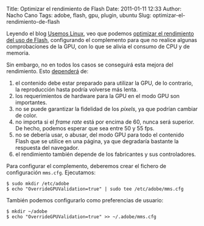 Title: Optimizar el rendimiento de Flash
Date: 2011-01-11 12:33
Author: Nacho Cano
Tags: adobe, flash, gpu, plugin, ubuntu
Slug: optimizar-el-rendimiento-de-flash

Leyendo el blog [Usemos Linux][], veo que podemos [optimizar el
rendimiento del uso de Flash][], configurando el complemento para que no
realice algunas comprobaciones de la GPU, con lo que se alivia el
consumo de CPU y de memoria.

Sin embargo, no en todos los casos se conseguirá esta mejora del
rendimiento. Esto [dependerá][] de:

1.  el contenido debe estar preparado para utilizar la GPU, de lo
    contrario, la reproducción hasta podría volverse más lenta.
2.  los requerimientos de hardware para la GPU en el modo GPU son
    importantes.
3.  no se puede garantizar la fidelidad de los _píxels_, ya que podrían
    cambiar de color.
4.  no importa si el _frame rate_ está por encima de 60, nunca será
    superior. De hecho, podemos esperar que sea entre 50 y 55 fps.
5.  no se debería usar, o abusar, del modo GPU para todo el contenido
    Flash que se utilice en una página, ya que degradaría bastante la
    respuesta del navegador.
6.  el rendimiento también depende de los fabricantes y sus
    controladores.

Para configurar el complemento, deberemos crear el fichero de configuración
`mms.cfg`. Ejecutamos:

    $ sudo mkdir /etc/adobe
    $ echo "OverrideGPUValidation=true" | sudo tee /etc/adobe/mms.cfg

También podemos configurarlo como preferencias de usuario:

    $ mkdir ~/adobe
    $ echo "OverrideGPUValidation=true" >> ~/.adobe/mms.cfg

  [Usemos Linux]: http://usemoslinux.blogspot.com/2011/01/como-evitar-que-flash-arruine-tu.html
    "Usemos Linux"
  [optimizar el rendimiento del uso de Flash]: http://blogs.adobe.com/penguinswf/2008/08/secrets_of_the_mmscfg_file_1.html
    "optimizar el rendimiento del uso de Flash"
  [dependerá]: http://www.kaourantin.net/2008/05/what-does-gpu-acceleration-mean.html
    "dependerá"
